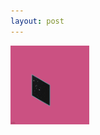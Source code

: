 ```yaml
---
layout: post
---
```


<div>
<img src="{{ site.baseurl }}/../assets/giphy_1.gif" width="25%"/>

</div>
